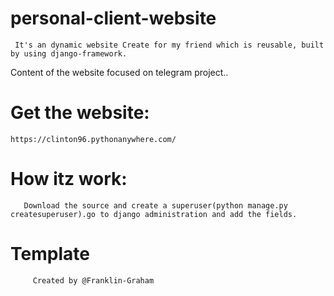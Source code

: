# personal-client-website

     It's an dynamic website Create for my friend which is reusable, built by using django-framework.
Content of the website focused on telegram project..

# Get the website:
    https://clinton96.pythonanywhere.com/

# How itz work:
       Download the source and create a superuser(python manage.py createsuperuser).go to django administration and add the fields.

# Template 
         Created by @Franklin-Graham
